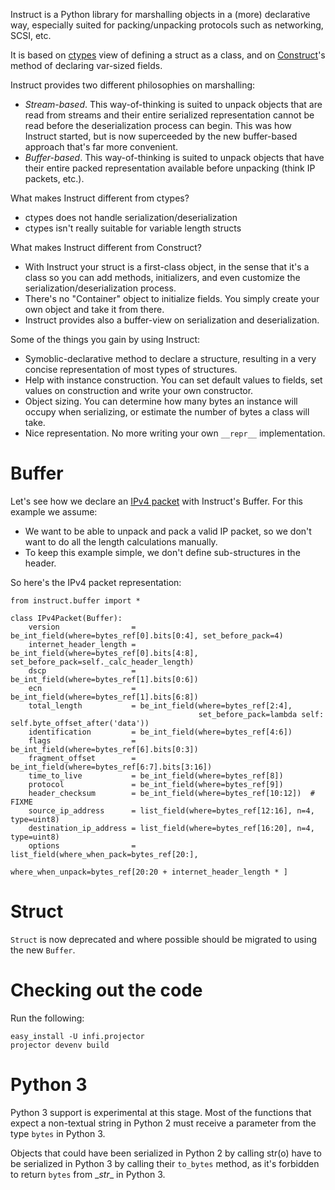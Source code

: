 Instruct is a Python library for marshalling objects in a (more) declarative way, especially suited for
packing/unpacking protocols such as networking, SCSI, etc.

It is based on [ctypes](http://docs.python.org/library/ctypes.html) view of defining a struct as a class, and on
[Construct](http://construct.wikispaces.com/)'s method of declaring var-sized fields.

Instruct provides two different philosophies on marshalling:

  * _Stream-based_. This way-of-thinking is suited to unpack objects that are read from streams and their entire
    serialized representation cannot be read before the deserialization process can begin.
    This was how Instruct started, but is now superceeded by the new buffer-based approach that's far more convenient.
  * _Buffer-based_. This way-of-thinking is suited to unpack objects that have their entire packed representation
    available before unpacking (think IP packets, etc.).


What makes Instruct different from ctypes?

  * ctypes does not handle serialization/deserialization
  * ctypes isn't really suitable for variable length structs

What makes Instruct different from Construct?

  * With Instruct your struct is a first-class object, in the sense that it's a class so you can add methods,
    initializers, and even customize the serialization/deserialization process.
  * There's no "Container" object to initialize fields. You simply create your own object and take it from there.
  * Instruct provides also a buffer-view on serialization and deserialization.

Some of the things you gain by using Instruct:

  * Symoblic-declarative method to declare a structure, resulting in a very concise representation of most types of
    structures.
  * Help with instance construction. You can set default values to fields, set values on construction and write your own constructor.
  * Object sizing. You can determine how many bytes an instance will occupy when serializing, or estimate the number of bytes a class will take.
  * Nice representation. No more writing your own ``__repr__`` implementation.


Buffer
======

Let's see how we declare an [IPv4 packet](http://en.wikipedia.org/wiki/IPv4#Header) with Instruct's Buffer. For this
example we assume:

   * We want to be able to unpack and pack a valid IP packet, so we don't want to do all the length calculations
     manually.
   * To keep this example simple, we don't define sub-structures in the header.


So here's the IPv4 packet representation:

    from instruct.buffer import *

    class IPv4Packet(Buffer):
        version                = be_int_field(where=bytes_ref[0].bits[0:4], set_before_pack=4)
        internet_header_length = be_int_field(where=bytes_ref[0].bits[4:8], set_before_pack=self._calc_header_length)
        dscp                   = be_int_field(where=bytes_ref[1].bits[0:6])
        ecn                    = be_int_field(where=bytes_ref[1].bits[6:8])
        total_length           = be_int_field(where=bytes_ref[2:4],
                                              set_before_pack=lambda self: self.byte_offset_after('data'))
        identification         = be_int_field(where=bytes_ref[4:6])
        flags                  = be_int_field(where=bytes_ref[6].bits[0:3])
        fragment_offset        = be_int_field(where=bytes_ref[6:7].bits[3:16])
        time_to_live           = be_int_field(where=bytes_ref[8])
        protocol               = be_int_field(where=bytes_ref[9])
        header_checksum        = be_int_field(where=bytes_ref[10:12])  # FIXME
        source_ip_address      = list_field(where=bytes_ref[12:16], n=4, type=uint8)
        destination_ip_address = list_field(where=bytes_ref[16:20], n=4, type=uint8)
        options                = list_field(where_when_pack=bytes_ref[20:],
                                            where_when_unpack=bytes_ref[20:20 + internet_header_length * ]





Struct
======

`Struct` is now deprecated and where possible should be migrated to using the new `Buffer`.


Checking out the code
=====================

Run the following:

    easy_install -U infi.projector
    projector devenv build


Python 3
========

Python 3 support is experimental at this stage. Most of the functions that expect a non-textual string in Python 2 must receive a parameter from the type `bytes` in Python 3.

Objects that could have been serialized in Python 2 by calling str(o) have to be serialized in Python 3 by calling their `to_bytes` method, as it's forbidden to return `bytes` from \__str__ in Python 3.
